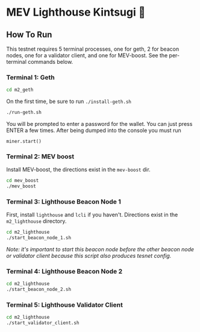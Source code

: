 # MEV Lighthouse Kintsugi 🍵

## How To Run

This testnet requires 5 terminal processes, one for geth, 2 for beacon nodes, one 
for a validator client, and one for MEV-boost. See the per-terminal commands below.

### Terminal 1: Geth

```bash
cd m2_geth
```

On the first time, be sure to run `./install-geth.sh`

```bash
./run-geth.sh
```

You will be prompted to enter a password for the wallet. You can just press
ENTER a few times. After being dumped into the console you must run
```
miner.start()
```

### Terminal 2: MEV boost

Install MEV-boost, the directions exist in the `mev-boost` dir. 

```bash
cd mev_boost
./mev_boost
```

### Terminal 3: Lighthouse Beacon Node 1

First, install `lighthouse` and `lcli` if you haven't. Directions exist in the `m2_lighthouse` directory.

```bash
cd m2_lighthouse
./start_beacon_node_1.sh
```
*Note: it's important to start this beacon node before the other beacon node or validator client because this
script also produces tesnet config.*

### Terminal 4: Lighthouse Beacon Node 2

```bash
cd m2_lighthouse
./start_beacon_node_2.sh
```

### Terminal 5: Lighthouse Validator Client

```bash
cd m2_lighthouse
./start_validator_client.sh
```
